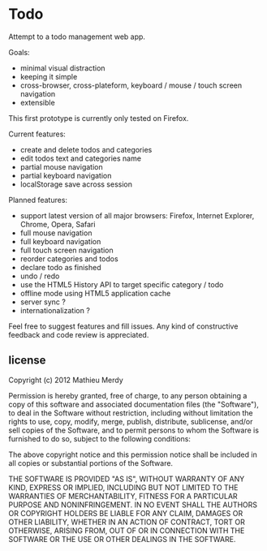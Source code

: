 Todo
=======

Attempt to a todo management web app.

Goals:

  * minimal visual distraction
  * keeping it simple
  * cross-browser, cross-plateform, keyboard / mouse / touch screen navigation
  * extensible

This first prototype is currently only tested on Firefox.

Current features:

  * create and delete todos and categories
  * edit todos text and categories name
  * partial mouse navigation
  * partial keyboard navigation
  * localStorage save across session

Planned features:

  * support latest version of all major browsers: Firefox, Internet Explorer, Chrome, Opera, Safari
  * full mouse navigation
  * full keyboard navigation
  * full touch screen navigation
  * reorder categories and todos
  * declare todo as finished
  * undo / redo
  * use the HTML5 History API to target specific category / todo
  * offline mode using HTML5 application cache
  * server sync ?
  * internationalization ?

Feel free to suggest features and fill issues. Any kind of constructive feedback and code review is appreciated.


license
-------

Copyright (c) 2012 Mathieu Merdy

Permission is hereby granted, free of charge, to any person obtaining a copy of this software and associated documentation files (the "Software"), to deal in the Software without restriction, including without limitation the rights to use, copy, modify, merge, publish, distribute, sublicense, and/or sell copies of the Software, and to permit persons to whom the Software is furnished to do so, subject to the following conditions:

The above copyright notice and this permission notice shall be included in all copies or substantial portions of the Software.

THE SOFTWARE IS PROVIDED "AS IS", WITHOUT WARRANTY OF ANY KIND, EXPRESS OR IMPLIED, INCLUDING BUT NOT LIMITED TO THE WARRANTIES OF MERCHANTABILITY, FITNESS FOR A PARTICULAR PURPOSE AND NONINFRINGEMENT. IN NO EVENT SHALL THE AUTHORS OR COPYRIGHT HOLDERS BE LIABLE FOR ANY CLAIM, DAMAGES OR OTHER LIABILITY, WHETHER IN AN ACTION OF CONTRACT, TORT OR OTHERWISE, ARISING FROM, OUT OF OR IN CONNECTION WITH THE SOFTWARE OR THE USE OR OTHER DEALINGS IN THE SOFTWARE.
